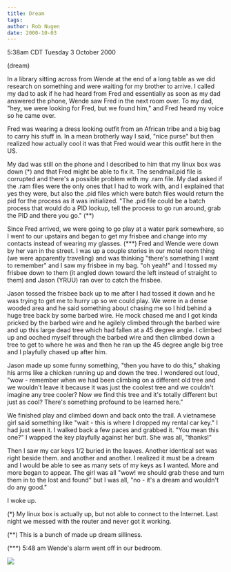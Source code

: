 ```yaml
---
title: Dream
tags: 
author: Rob Nugen
date: 2000-10-03
---
```


<title>Jason</title>
<p class=date>5:38am CDT Tuesday 3 October 2000
<p class=note>(dream)

<p class=dream>In a library sitting across from Wende at the end of a
long table as we did research on something and were waiting for my
brother to arrive.  I called my dad to ask if he had heard from Fred
and essentially as soon as my dad answered the phone, Wende saw Fred
in the next room over.  To my dad, "hey, we were looking for Fred, but
we found him," and Fred heard my voice so he came over.

<p class=dream>Fred was wearing a dress looking outfit from an African
tribe and a big bag to carry his stuff in.  In a mean brotherly way I
said, "nice purse"  but then realized how actually cool it was that
Fred would wear this outfit here in the US.

<p class=dream>My dad was still on the phone and I described to him
that my linux box was down (*) and that Fred might be able to fix it.
The sendmail.pid file is corrupted and there's a possible problem with
my .ram file.  My dad asked if the .ram files were the only ones that
I had to work with, and I explained that yes they were, but also the
.pid files which were batch files would return the pid for the process
as it was initialized.  "The .pid file could be a batch process that
would do a PID lookup, tell the process to go run around, grab the PID
and there you go."  (**)

<p class=dream>Since Fred arrived, we were going to go play at a water
park somewhere, so I went to our upstairs and began to get my frisbee
and change into my contacts instead of wearing my glasses.  (***) Fred
and Wende were down by her van in the street.  I was up a couple
stories in our motel room thing (we were apparently traveling) and was
thinking "there's something I want to remember" and I saw my frisbee
in my bag.  "oh yeah!" and I tossed my frisbee down to them (it angled
down toward the left instead of straight to them) and Jason (YRUU) ran
over to catch the frisbee.

<p class=dream>Jason tossed the frisbee back up to me after I had
tossed it down and he was trying to get me to hurry up so we could
play.  We were in a dense wooded area and he said something about
chasing me so I hid behind a huge tree back by some barbed wire.  He
mock chased me and I got kinda pricked by the barbed wire and he
agilely climbed through the barbed wire and up this large dead tree
which had fallen at a 45 degree angle.  I climbed up and ooched myself
through the barbed wire and then climbed down a tree to get to where
he was and then he ran up the 45 degree angle big tree and I playfully
chased up after him.

<p class=dream>Jason made up some funny something, "then you have to
do this," shaking his arms like a chicken running up and down the
tree.  I wondered out loud, "wow - remember when we had been climbing
on a different old tree and we wouldn't leave it because it was just
the coolest tree and we couldn't imagine any tree cooler?  Now we find
this tree and it's totally different but just as cool?  There's
something profound to be learned here."

<p class=dream>We finished play and climbed down and back onto the
trail.  A vietnamese girl said something like "wait - this is where I
dropped my rental car key."  I had just seen it.  I walked back a few
paces and grabbed it.  "You mean this one?"  I wapped the key
playfully against her butt.  She was all, "thanks!"  

<p class=dream>Then I saw my car keys 1/2 buried in the leaves.
Another identical set was right beside them. and another and another.
I realized it must be a dream and I would be able to see as many sets
of my keys as I wanted.  More and more began to appear.  The girl was
all "wow!  we should grab these and turn them in to the lost and
found" but I was all, "no - it's a dream and wouldn't do any good."

<p>I woke up.

<p>(*) My linux box is actually up, but not able to connect to the
Internet.  Last night we messed with the router and never got it
working.

<p>(**) This is a bunch of made up dream silliness.

<p>(***) 5:48 am Wende's alarm went off in our bedroom.

<p><img src='/images/rob/wL-ROB.gif'>

